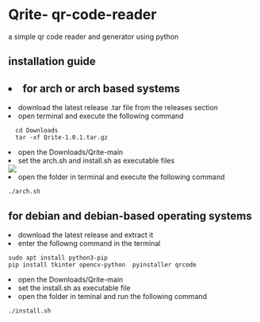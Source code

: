 # Qrite- qr-code-reader
a simple qr code reader and generator using python

## installation guide
## <li>for arch or arch based systems</li>
<li>download the latest release .tar file from the releases section</li>
<li>open terminal and execute the following command</li>

```
  cd Downloads
  tar -xf Qrite-1.0.1.tar.gz
```

<li>open the Downloads/Qrite-main</li>
<li>set the arch.sh and install.sh as executable files</li>
<img src="https://i.imgur.com/C7aUFK4.png">

<li>open the folder in terminal and execute the following command</li>

```
./arch.sh
```
## for debian and debian-based operating systems
<li>download the latest release and extract it</li>
<li>enter the followng command in the terminal</li>

```
sudo apt install python3-pip
pip install tkinter opencv-python  pyinstaller qrcode
```
<li>open the Downloads/Qrite-main</li>
<li>set the install.sh as executable file</li>
<li>open the folder in teminal and run the following command </li>

```
./install.sh
```
